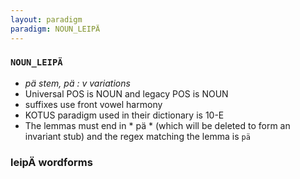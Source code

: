```yaml
---
layout: paradigm
paradigm: NOUN_LEIPÄ
---
```

### ` NOUN_LEIPÄ `

* _pä stem, pä : v variations_
* Universal POS is NOUN and legacy POS is NOUN
* suffixes use front vowel harmony
* KOTUS paradigm used in their dictionary is 10-E
* The lemmas must end in * pä * (which will be deleted to form an invariant stub) and the regex matching the lemma is ` pä `

### leipÄ wordforms


